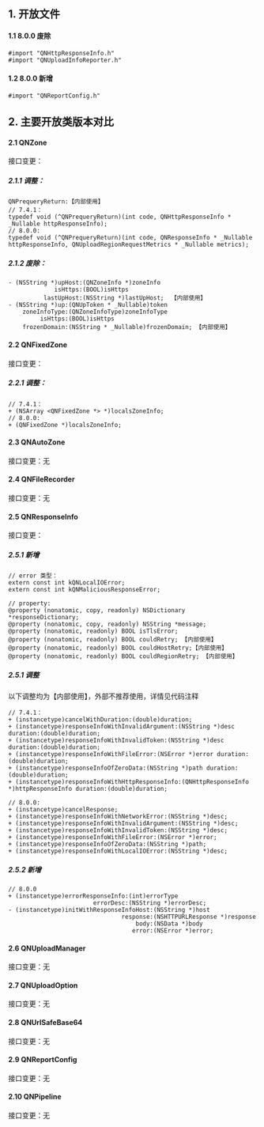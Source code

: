 
## 1. 开放文件
#### 1.1 8.0.0 废除
```
#import "QNHttpResponseInfo.h" 
#import "QNUploadInfoReporter.h" 
```

#### 1.2 8.0.0 新增
```
#import "QNReportConfig.h"  
```


## 2. 主要开放类版本对比
#### 2.1 QNZone
接口变更：
##### 2.1.1 调整：
```
QNPrequeryReturn:【内部使用】
// 7.4.1：
typedef void (^QNPrequeryReturn)(int code, QNHttpResponseInfo * _Nullable httpResponseInfo);
// 8.0.0:
typedef void (^QNPrequeryReturn)(int code, QNResponseInfo * _Nullable httpResponseInfo, QNUploadRegionRequestMetrics * _Nullable metrics);

```

##### 2.1.2 废除：
```
- (NSString *)upHost:(QNZoneInfo *)zoneInfo
             isHttps:(BOOL)isHttps
          lastUpHost:(NSString *)lastUpHost;  【内部使用】
- (NSString *)up:(QNUpToken * _Nullable)token
    zoneInfoType:(QNZoneInfoType)zoneInfoType
         isHttps:(BOOL)isHttps
    frozenDomain:(NSString * _Nullable)frozenDomain; 【内部使用】
```

#### 2.2 QNFixedZone
接口变更：
##### 2.2.1 调整：
```
// 7.4.1：
+ (NSArray <QNFixedZone *> *)localsZoneInfo;
// 8.0.0:
+ (QNFixedZone *)localsZoneInfo;
```

#### 2.3 QNAutoZone
接口变更：无

#### 2.4 QNFileRecorder
接口变更：无

#### 2.5 QNResponseInfo
接口变更：
##### 2.5.1 新增
```
// error 类型：
extern const int kQNLocalIOError;
extern const int kQNMaliciousResponseError;

// property:
@property (nonatomic, copy, readonly) NSDictionary *responseDictionary;
@property (nonatomic, copy, readonly) NSString *message;
@property (nonatomic, readonly) BOOL isTlsError;
@property (nonatomic, readonly) BOOL couldRetry; 【内部使用】
@property (nonatomic, readonly) BOOL couldHostRetry;【内部使用】
@property (nonatomic, readonly) BOOL couldRegionRetry; 【内部使用】
```

##### 2.5.1 调整
以下调整均为【内部使用】，外部不推荐使用，详情见代码注释
```
// 7.4.1：
+ (instancetype)cancelWithDuration:(double)duration;
+ (instancetype)responseInfoWithInvalidArgument:(NSString *)desc duration:(double)duration;
+ (instancetype)responseInfoWithInvalidToken:(NSString *)desc duration:(double)duration;
+ (instancetype)responseInfoWithFileError:(NSError *)error duration:(double)duration;
+ (instancetype)responseInfoOfZeroData:(NSString *)path duration:(double)duration;
+ (instancetype)responseInfoWithHttpResponseInfo:(QNHttpResponseInfo *)httpResponseInfo duration:(double)duration;

// 8.0.0:
+ (instancetype)cancelResponse;
+ (instancetype)responseInfoWithNetworkError:(NSString *)desc;
+ (instancetype)responseInfoWithInvalidArgument:(NSString *)desc;
+ (instancetype)responseInfoWithInvalidToken:(NSString *)desc;
+ (instancetype)responseInfoWithFileError:(NSError *)error;
+ (instancetype)responseInfoOfZeroData:(NSString *)path;
+ (instancetype)responseInfoWithLocalIOError:(NSString *)desc;

```

##### 2.5.2 新增
```
// 8.0.0
+ (instancetype)errorResponseInfo:(int)errorType
                        errorDesc:(NSString *)errorDesc;
- (instancetype)initWithResponseInfoHost:(NSString *)host
                                response:(NSHTTPURLResponse *)response
                                    body:(NSData *)body
                                   error:(NSError *)error;
```

#### 2.6 QNUploadManager
接口变更：无

#### 2.7 QNUploadOption
接口变更：无

#### 2.8 QNUrlSafeBase64
接口变更：无

#### 2.9 QNReportConfig 
接口变更：无

#### 2.10 QNPipeline
接口变更：无
